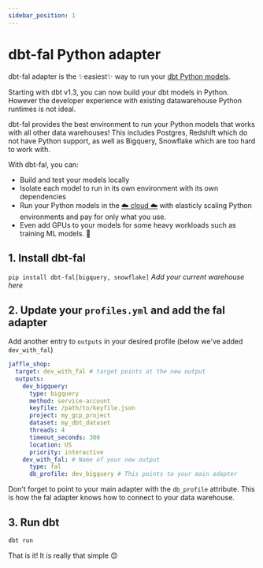 ```yaml
---
sidebar_position: 1
---
```


# dbt-fal Python adapter

dbt-fal adapter is the ✨easiest✨ way to run your [dbt Python models](https://docs.getdbt.com/docs/building-a-dbt-project/building-models/python-models).

Starting with dbt v1.3, you can now build your dbt models in Python. However the developer experience with existing datawarehouse Python runtimes is not ideal.

dbt-fal provides the best environment to run your Python models that works with all other data warehouses! This includes Postgres, Redshift which do not have Python support, as well as Bigquery, Snowflake which are too hard to work with.

With dbt-fal, you can:

- Build and test your models locally
- Isolate each model to run in its own environment with its own dependencies
- Run your Python models in the [☁️ cloud ☁️](/fal-serverless/quickstart) with elasticly scaling Python environments and pay for only what you use.
- Even add GPUs to your models for some heavy workloads such as training ML models. 🤖

## 1. Install dbt-fal

`pip install dbt-fal[bigquery, snowflake]` _Add your current warehouse here_

## 2. Update your `profiles.yml` and add the fal adapter

Add another entry to `outputs` in your desired profile (below we've added `dev_with_fal`)

```yaml
jaffle_shop:
  target: dev_with_fal # target points at the new output
  outputs:
    dev_bigquery:
      type: bigquery
      method: service-account
      keyfile: /path/to/keyfile.json
      project: my_gcp_project
      dataset: my_dbt_dataset
      threads: 4
      timeout_seconds: 300
      location: US
      priority: interactive
    dev_with_fal: # Name of your new output
      type: fal
      db_profile: dev_bigquery # This points to your main adapter
```

Don't forget to point to your main adapter with the `db_profile` attribute. This is how the fal adapter knows how to connect to your data warehouse.

## 3. Run dbt

```bash
dbt run
```

That is it! It is really that simple 😊
